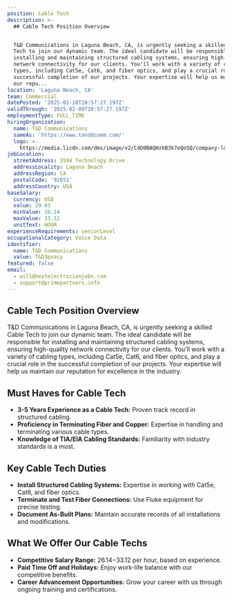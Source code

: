 ```yaml
---
position: Cable Tech
description: >-
  ## Cable Tech Position Overview


  T&D Communications in Laguna Beach, CA, is urgently seeking a skilled Cable
  Tech to join our dynamic team. The ideal candidate will be responsible for
  installing and maintaining structured cabling systems, ensuring high-quality
  network connectivity for our clients. You'll work with a variety of cabling
  types, including Cat5e, Cat6, and fiber optics, and play a crucial role in the
  successful completion of our projects. Your expertise will help us maintain
  our repu...
location: 'Laguna Beach, CA'
team: Commercial
datePosted: '2025-01-10T20:57:27.197Z'
validThrough: '2025-02-09T20:57:27.197Z'
employmentType: FULL_TIME
hiringOrganization:
  name: T&D Communications
  sameAs: 'https://www.tanddcomm.com/'
  logo: >-
    https://media.licdn.com/dms/image/v2/C4D0BAQHzkB3k7eQoSQ/company-logo_200_200/company-logo_200_200/0/1631320385872?e=2147483647&v=beta&t=nuFy5lrwqoCuQ6_2P8hO_EwhwJlnndzcbM7ZPSfdKlM
jobLocation:
  streetAddress: 3594 Technology Drive
  addressLocality: Laguna Beach
  addressRegion: CA
  postalCode: '92651'
  addressCountry: USA
baseSalary:
  currency: USD
  value: 29.63
  minValue: 26.14
  maxValue: 33.12
  unitText: HOUR
experienceRequirements: seniorLevel
occupationalCategory: Voice Data
identifier:
  name: T&D Communications
  value: T&D3pxacy
featured: false
email:
  - will@bestelectricianjobs.com
  - support@primepartners.info
---
```




## Cable Tech Position Overview

T&D Communications in Laguna Beach, CA, is urgently seeking a skilled Cable Tech to join our dynamic team. The ideal candidate will be responsible for installing and maintaining structured cabling systems, ensuring high-quality network connectivity for our clients. You'll work with a variety of cabling types, including Cat5e, Cat6, and fiber optics, and play a crucial role in the successful completion of our projects. Your expertise will help us maintain our reputation for excellence in the industry.

## Must Haves for Cable Tech

- **3-5 Years Experience as a Cable Tech:** Proven track record in structured cabling.
- **Proficiency in Terminating Fiber and Copper:** Expertise in handling and terminating various cable types.
- **Knowledge of TIA/EIA Cabling Standards:** Familiarity with industry standards is a must.

## Key Cable Tech Duties

- **Install Structured Cabling Systems:** Expertise in working with Cat5e, Cat6, and fiber optics.
- **Terminate and Test Fiber Connections:** Use Fluke equipment for precise testing.
- **Document As-Built Plans:** Maintain accurate records of all installations and modifications.

## What We Offer Our Cable Techs

- **Competitive Salary Range:** $26.14-$33.12 per hour, based on experience.
- **Paid Time Off and Holidays:** Enjoy work-life balance with our competitive benefits.
- **Career Advancement Opportunities:** Grow your career with us through ongoing training and certifications.